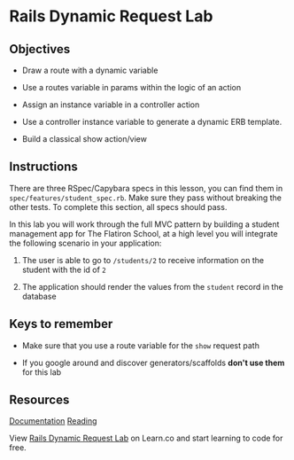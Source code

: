 # Rails Dynamic Request Lab


## Objectives

* Draw a route with a dynamic variable

* Use a routes variable in params within the logic of an action

* Assign an instance variable in a controller action

* Use a controller instance variable to generate a dynamic ERB template.

* Build a classical show action/view


## Instructions

There are three RSpec/Capybara specs in this lesson, you can find them in `spec/features/student_spec.rb`. Make sure they pass without breaking the other tests. To complete this section, all specs should pass.

In this lab you will work through the full MVC pattern by building a student management app for The Flatiron School, at a high level you will integrate the following scenario in your application:

1. The user is able to go to `/students/2` to receive information on the student with the id of `2`

2. The application should render the values from the `student` record in the database


## Keys to remember

* Make sure that you use a route variable for the `show` request path

* If you google around and discover generators/scaffolds **don't use them** for this lab

## Resources

[Documentation](http://api.rubyonrails.org/classes/ActionDispatch/Routing.html)
[Reading](https://github.com/learn-co-curriculum/rails-dynamic-request-readme)
<p data-visibility='hidden'>View <a href='https://learn.co/lessons/rails-dynamic-request-lab' title='Rails Dynamic Request Lab'>Rails Dynamic Request Lab</a> on Learn.co and start learning to code for free.</p>
